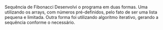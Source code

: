 Sequência de Fibonacci
Desenvolvi o programa em duas formas.
Uma utilizando os arrays, com números pré-definidos, pelo fato de ser uma lista pequena e limitada.
Outra forma foi utilizando algoritmo iterativo, gerando a sequência conforme o necessário.
